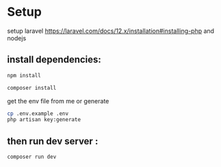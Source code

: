 # Setup 
setup laravel https://laravel.com/docs/12.x/installation#installing-php and nodejs
## install dependencies: 
```bash
npm install
```
```bash
composer install 
```
get the env file from me or generate
```bash
cp .env.example .env
php artisan key:generate
```


## then run dev server : 
```bash
composer run dev
```